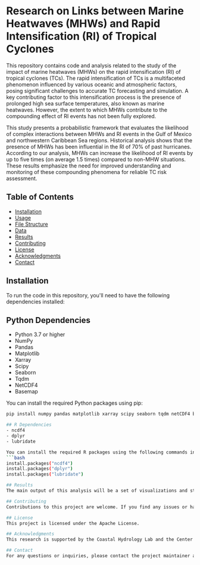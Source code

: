 # Research on Links between Marine Heatwaves (MHWs) and Rapid Intensification (RI) of Tropical Cyclones

This repository contains code and analysis related to the study of the impact of marine heatwaves (MHWs) on the rapid intensification (RI) of tropical cyclones (TCs). The rapid intensification of TCs is a multifaceted phenomenon influenced by various oceanic and atmospheric factors, posing significant challenges to accurate TC forecasting and simulation. A key contributing factor to this intensification process is the presence of prolonged high sea surface temperatures, also known as marine heatwaves. However, the extent to which MHWs contribute to the compounding effect of RI events has not been fully explored. 

This study presents a probabilistic framework that evaluates the likelihood of complex interactions between MHWs and RI events in the Gulf of Mexico and northwestern Caribbean Sea regions. Historical analysis shows that the presence of MHWs has been influential in the RI of 70% of past hurricanes. According to our analysis, MHWs can increase the likelihood of RI events by up to five times (on average 1.5 times) compared to non-MHW situations. These results emphasize the need for improved understanding and monitoring of these compounding phenomena for reliable TC risk assessment.

## Table of Contents

- [Installation](#installation)
- [Usage](#usage)
- [File Structure](#file-structure)
- [Data](#data)
- [Results](#results)
- [Contributing](#contributing)
- [License](#license)
- [Acknowledgments](#acknowledgments)
- [Contact](#contact)

## Installation

To run the code in this repository, you'll need to have the following dependencies installed:

## Python Dependencies
- Python 3.7 or higher
- NumPy
- Pandas
- Matplotlib
- Xarray
- Scipy
- Seaborn
- Tqdm
- NetCDF4
- Basemap

You can install the required Python packages using pip:
```bash
pip install numpy pandas matplotlib xarray scipy seaborn tqdm netCDF4 basemap

## R Dependencies
- ncdf4
- dplyr
- lubridate

You can install the required R packages using the following commands in R:
```bash
install.packages("ncdf4")
install.packages("dplyr")
install.packages("lubridate")

## Results
The main output of this analysis will be a set of visualizations and statistical analyses exploring the relationship between marine heatwaves and the rapid intensification of tropical cyclones. The results are available in the cited papers.

## Contributing
Contributions to this project are welcome. If you find any issues or have suggestions for improvements, please open an issue or submit a pull request.

## License
This project is licensed under the Apache License.

## Acknowledgments
This research is supported by the Coastal Hydrology Lab and the Center for Complex Hydrosystems Research at the University of Alabama. Funding was awarded to Cooperative Institute for Research to Operations in Hydrology (CIROH) through the NOAA Cooperative Agreement with The University of Alabama (NA22NWS4320003). Partial support was also provided by NSF award # 2223893.

## Contact
For any questions or inquiries, please contact the project maintainer at [sradfar@ua.edu].
